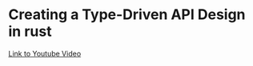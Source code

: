 # Creating a Type-Driven API Design in rust

[Link to Youtube Video](https://www.youtube.com/watch?v=bnnacleqg6k&t=989s)
